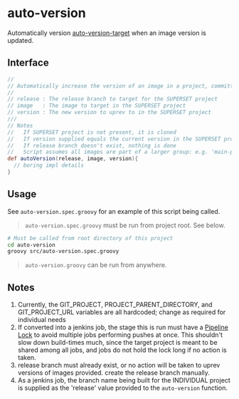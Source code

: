 # auto-version

Automatically version [auto-version-target](https://github.com/WilliamTheMarsman/auto-version-target) when an image version is updated.

## Interface

```groovy
//
// Automatically increase the version of an image in a project, committing and pushing to provided release
//
// release : The release branch to target for the SUPERSET project
// image   : The image to target in the SUPERSET project
// version : The new version to uprev to in the SUPERSET project
///
// Notes
//   If SUPERSET project is not present, it is cloned
//   If version supplied equals the current version in the SUPERSET project, nothing is done
//   If release branch doesn't exist, nothing is done
//   Script assumes all images are part of a larger group: e.g. 'main-project/image:version'
def autoVersion(release, image, version){
  // boring impl details
}

```

## Usage

See `auto-version.spec.groovy` for an example of this script being called.

> `auto-version.spec.groovy` must be run from project root. See below.

```bash
# Must be called from root directory of this project
cd auto-version
groovy src/auto-version.spec.groovy
```

> `auto-version.groovy` can be run from anywhere.

## Notes

1. Currently, the GIT_PROJECT, PROJECT_PARENT_DIRECTORY, and GIT_PROJECT_URL variables are all hardcoded; change as required for individual needs
1. If converted into a jenkins job, the stage this is run must have a [Pipeline Lock](https://jenkins.io/blog/2016/10/16/stage-lock-milestone/#lock) to avoid multiple jobs performing pushes at once. This shouldn't slow down build-times much, since the target project is meant to be shared among all jobs, and jobs do not hold the lock long if no action is taken.
1. release branch must already exist, or no action will be taken to uprev versions of images provided. create the release branch manually.
1. As a jenkins job, the branch name being built for the INDIVIDUAL project is supplied as the 'release' value provided to the `auto-version` function.
